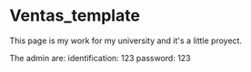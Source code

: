 # Ventas_template
This page is my work for my university and it's a little proyect. 

The admin are: 
identification: 123
password: 123
